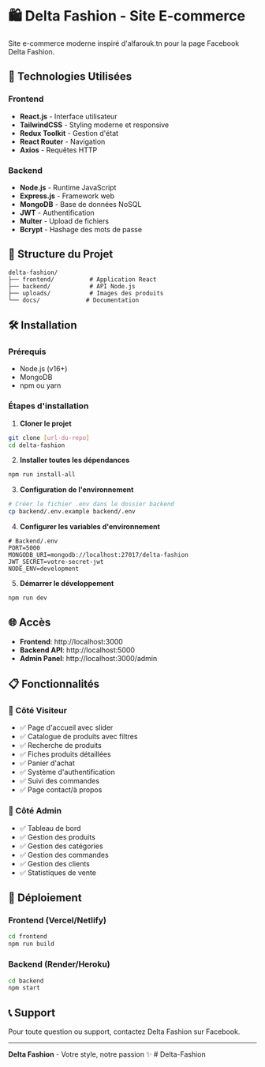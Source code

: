 # 🛍️ Delta Fashion - Site E-commerce

Site e-commerce moderne inspiré d'alfarouk.tn pour la page Facebook Delta Fashion.

## 🚀 Technologies Utilisées

### Frontend
- **React.js** - Interface utilisateur
- **TailwindCSS** - Styling moderne et responsive
- **Redux Toolkit** - Gestion d'état
- **React Router** - Navigation
- **Axios** - Requêtes HTTP

### Backend
- **Node.js** - Runtime JavaScript
- **Express.js** - Framework web
- **MongoDB** - Base de données NoSQL
- **JWT** - Authentification
- **Multer** - Upload de fichiers
- **Bcrypt** - Hashage des mots de passe

## 📁 Structure du Projet

```
delta-fashion/
├── frontend/          # Application React
├── backend/           # API Node.js
├── uploads/           # Images des produits
└── docs/             # Documentation
```

## 🛠️ Installation

### Prérequis
- Node.js (v16+)
- MongoDB
- npm ou yarn

### Étapes d'installation

1. **Cloner le projet**
```bash
git clone [url-du-repo]
cd delta-fashion
```

2. **Installer toutes les dépendances**
```bash
npm run install-all
```

3. **Configuration de l'environnement**
```bash
# Créer le fichier .env dans le dossier backend
cp backend/.env.example backend/.env
```

4. **Configurer les variables d'environnement**
```env
# Backend/.env
PORT=5000
MONGODB_URI=mongodb://localhost:27017/delta-fashion
JWT_SECRET=votre-secret-jwt
NODE_ENV=development
```

5. **Démarrer le développement**
```bash
npm run dev
```

## 🌐 Accès

- **Frontend**: http://localhost:3000
- **Backend API**: http://localhost:5000
- **Admin Panel**: http://localhost:3000/admin

## 📋 Fonctionnalités

### 👥 Côté Visiteur
- ✅ Page d'accueil avec slider
- ✅ Catalogue de produits avec filtres
- ✅ Recherche de produits
- ✅ Fiches produits détaillées
- ✅ Panier d'achat
- ✅ Système d'authentification
- ✅ Suivi des commandes
- ✅ Page contact/à propos

### 🔧 Côté Admin
- ✅ Tableau de bord
- ✅ Gestion des produits
- ✅ Gestion des catégories
- ✅ Gestion des commandes
- ✅ Gestion des clients
- ✅ Statistiques de vente

## 🚀 Déploiement

### Frontend (Vercel/Netlify)
```bash
cd frontend
npm run build
```

### Backend (Render/Heroku)
```bash
cd backend
npm start
```

## 📞 Support

Pour toute question ou support, contactez Delta Fashion sur Facebook.

---

**Delta Fashion** - Votre style, notre passion ✨
#   D e l t a - F a s h i o n  
 